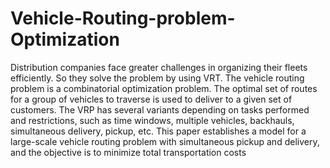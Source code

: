 # Vehicle-Routing-problem-Optimization
Distribution companies face greater challenges in organizing their fleets efficiently. So they solve the problem by using VRT. The vehicle routing problem is a combinatorial optimization problem. The optimal set of routes for a group of vehicles to traverse is used to deliver to a given set of customers. The VRP has several variants depending on tasks performed and restrictions, such as time windows, multiple vehicles, backhauls, simultaneous delivery, pickup, etc. This paper establishes a model for a large-scale vehicle routing problem with simultaneous pickup and delivery, and the objective is to minimize total transportation costs
